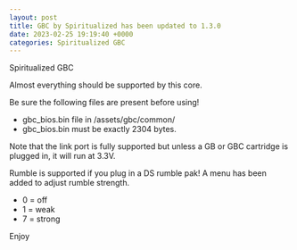 ```yaml
---
layout: post
title: GBC by Spiritualized has been updated to 1.3.0
date: 2023-02-25 19:19:40 +0000
categories: Spiritualized GBC
---
```

Spiritualized GBC

Almost everything should be supported by this core.  

Be sure the following files are present before using!
* gbc_bios.bin file in /assets/gbc/common/ 
* gbc_bios.bin must be exactly 2304 bytes.

Note that the link port is fully supported but unless a GB or GBC cartridge is plugged in, it will run at 3.3V.

Rumble is supported if you plug in a DS rumble pak! A menu has been added to adjust rumble strength.
* 0 = off
* 1 = weak
* 7 = strong

Enjoy
